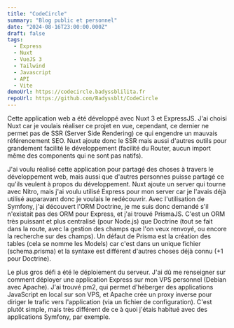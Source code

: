 ```yaml
---
title: "CodeCircle"
summary: "Blog public et personnel"
date: "2024-08-16T23:00:00.000Z"
draft: false
tags:
  - Express
  - Nuxt
  - VueJS 3
  - Tailwind
  - Javascript
  - API
  - Vite
demoUrl: https://codecircle.badyssblilita.fr
repoUrl: https://github.com/Badyssblt/CodeCircle
---
```


Cette application web a été développé avec Nuxt 3 et ExpressJS. J'ai choisi Nuxt car je voulais réaliser ce projet en vue, cependant, ce dernier ne permet pas de SSR (Server Side Rendering) ce qui engendre un mauvais référencement SEO. Nuxt ajoute donc le SSR mais aussi d'autres outils pour grandement facilité le développement (facilité du Router, aucun import même des components qui ne sont pas natifs).

J'ai voulu réalisé cette application pour partagé des choses à travers le développement web, mais aussi que d'autres personnes puisse partagé ce qu'ils veulent à propos du développement. Nuxt ajoute un server qui tourne avec Nitro, mais j'ai voulu utilisé Express pour mon server car je l'avais déjà utilisé auparavant donc je voulais le redécouvrir. Avec l'utilisation de Symfony, j'ai découvert l'ORM Doctrine, je me suis donc demandé s'il n'existait pas des ORM pour Express, et j'ai trouvé PrismaJS. C'est un ORM très puissant et plus centralisé (pour Node.js) que Doctrine (tout se fait dans la route, avec la gestion des champs que l'on veux renvoyé, ou encore la recherche sur des champs). Un défaut de Prisma est la création des tables (cela se nomme les Models) car c'est dans un unique fichier (schema.prisma) et la syntaxe est différent d'autres choses déjà connu (+1 pour Doctrine).

Le plus gros défi a été le déploiement du serveur. J'ai dû me renseigner sur comment déployer une application Express sur mon VPS personnel (Debian avec Apache). J'ai trouvé pm2, qui permet d'héberger des applications JavaScript en local sur son VPS, et Apache crée un proxy inverse pour diriger le trafic vers l'application (via un fichier de configuration). C'est plutôt simple, mais très différent de ce à quoi j'étais habitué avec des applications Symfony, par exemple.
